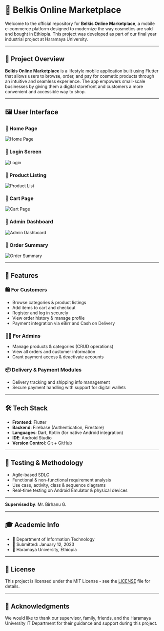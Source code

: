 # 💄 Belkis Online Marketplace

Welcome to the official repository for **Belkis Online Marketplace**, a mobile e-commerce platform designed to modernize the way cosmetics are sold and bought in Ethiopia. This project was developed as part of our final year industrial project at Haramaya University.

---

## 📱 Project Overview

**Belkis Online Marketplace** is a lifestyle mobile application built using Flutter that allows users to browse, order, and pay for cosmetic products through an intuitive and seamless experience. The app empowers small-scale businesses by giving them a digital storefront and customers a more convenient and accessible way to shop.

---

## 🖼️ User Interface

### 🔹 Home Page
![Home Page](screenshots/home_page.png)

### 🔹 Login Screen
![Login](screenshots/login_screen.png)

### 🔹 Product Listing
![Product List](screenshots/product_list.png)

### 🔹 Cart Page
![Cart Page](screenshots/cart_page.png)

### 🔹 Admin Dashboard
![Admin Dashboard](screenshots/admin_dashboard.png)

### 🔹 Order Summary
![Order Summary](screenshots/order_summary.png)

---

## 🚀 Features

### 🛍️ For Customers
- Browse categories & product listings
- Add items to cart and checkout
- Register and log in securely
- View order history & manage profile
- Payment integration via eBirr and Cash on Delivery

### 👨‍💼 For Admins
- Manage products & categories (CRUD operations)
- View all orders and customer information
- Grant payment access & deactivate accounts

### 📦 Delivery & Payment Modules
- Delivery tracking and shipping info management
- Secure payment handling with support for digital wallets

---

## 🛠️ Tech Stack

- **Frontend**: Flutter
- **Backend**: Firebase (Authentication, Firestore)
- **Languages**: Dart, Kotlin (for native Android integration)
- **IDE**: Android Studio
- **Version Control**: Git + GitHub

---

## 🧪 Testing & Methodology

- Agile-based SDLC
- Functional & non-functional requirement analysis
- Use case, activity, class & sequence diagrams
- Real-time testing on Android Emulator & physical devices

---

**Supervised by**: Mr. Birhanu G.

---

## 🎓 Academic Info

- 📍 Department of Information Technology  
- 📅 Submitted: January 12, 2023  
- 🏫 Haramaya University, Ethiopia

---

## 📄 License

This project is licensed under the MIT License - see the [LICENSE](LICENSE) file for details.

---

## 🙏 Acknowledgments

We would like to thank our supervisor, family, friends, and the Haramaya University IT Department for their guidance and support during this project.
